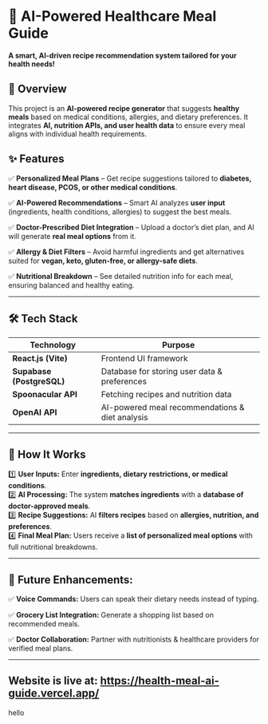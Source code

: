 # 🥗 AI-Powered Healthcare Meal Guide  

**A smart, AI-driven recipe recommendation system tailored for your health needs!**  

## 🚀 Overview  

This project is an **AI-powered recipe generator** that suggests **healthy meals** based on medical conditions, allergies, and dietary preferences. It integrates **AI, nutrition APIs, and user health data** to ensure every meal aligns with individual health requirements.  

## ✨ Features  

✅ **Personalized Meal Plans** – Get recipe suggestions tailored to **diabetes, heart disease, PCOS, or other medical conditions**.  

✅ **AI-Powered Recommendations** – Smart AI analyzes **user input** (ingredients, health conditions, allergies) to suggest the best meals.  

✅ **Doctor-Prescribed Diet Integration** – Upload a doctor’s diet plan, and AI will generate **real meal options** from it.  

✅ **Allergy & Diet Filters** – Avoid harmful ingredients and get alternatives suited for **vegan, keto, gluten-free, or allergy-safe diets**.  

✅ **Nutritional Breakdown** – See detailed nutrition info for each meal, ensuring balanced and healthy eating.  

---

## 🛠 Tech Stack  

| Technology | Purpose |  
|------------|---------|  
| **React.js (Vite)** | Frontend UI framework |   
| **Supabase (PostgreSQL)** | Database for storing user data & preferences |  
| **Spoonacular API** | Fetching recipes and nutrition data |  
| **OpenAI API** | AI-powered meal recommendations & diet analysis |  

---

## 🎯 How It Works  

1️⃣ **User Inputs:** Enter **ingredients, dietary restrictions, or medical conditions**.  
2️⃣ **AI Processing:** The system **matches ingredients** with a **database of doctor-approved meals**.  
3️⃣ **Recipe Suggestions:** AI **filters recipes** based on **allergies, nutrition, and preferences**.  
4️⃣ **Final Meal Plan:** Users receive a **list of personalized meal options** with full nutritional breakdowns.  

---

## 🎯 Future Enhancements:

✅ **Voice Commands:** Users can speak their dietary needs instead of typing.

✅ **Grocery List Integration:** Generate a shopping list based on recommended meals.

✅ **Doctor Collaboration:** Partner with nutritionists & healthcare providers for verified meal plans.

---
## Website is live at: https://health-meal-ai-guide.vercel.app/
hello
